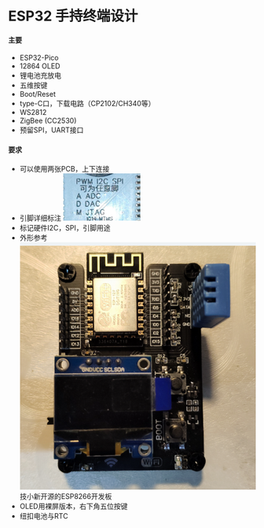 # ESP32 手持终端设计

#### 主要

* ESP32-Pico
* 12864 OLED
* 锂电池充放电
* 五维按键
* Boot/Reset
* type-C口，下载电路（CP2102/CH340等）
* WS2812
* ZigBee (CC2530)
* 预留SPI，UART接口

#### 要求

* 可以使用两张PCB，上下连接
* 引脚详细标注 ![1669021703323](image/Req/1669021703323.png)
* 标记硬件I2C，SPI，引脚用途
* 外形参考 ![1669021817261](image/Req/1669021817261.png) 技小新开源的ESP8266开发板
* OLED用裸屏版本，右下角五位按键
* 纽扣电池与RTC

